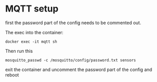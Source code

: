 # MQTT setup

first the password part of the config needs to be commented out.

The exec into the container:

```
docker exec -it mqtt sh
```

Then run this

```
mosquitto_passwd -c /mosquitto/config/password.txt sensors
```

exit the container and uncomment the password part of the config and reboot

